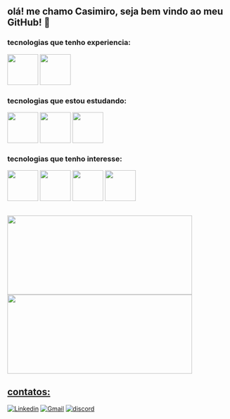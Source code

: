 ## olá! me chamo Casimiro, seja bem vindo ao meu GitHub! 🙂
 
### tecnologias que tenho experiencia:
<div>
<img src="https://cdn.jsdelivr.net/gh/devicons/devicon/icons/html5/html5-original.svg" width="70px" />
  <img src="https://cdn.jsdelivr.net/gh/devicons/devicon/icons/css3/css3-original.svg" width="70px"/>
</div>

### tecnologias que estou estudando:
  <div>
  <img src="https://cdn.jsdelivr.net/gh/devicons/devicon/icons/bootstrap/bootstrap-original.svg" width="70px"/>
   <img src="https://cdn.jsdelivr.net/gh/devicons/devicon/icons/react/react-original-wordmark.svg" width="70px"/>
   <img src="https://cdn.jsdelivr.net/gh/devicons/devicon/icons/javascript/javascript-original.svg" width="70px"/>
  </div>
  
### tecnologias que tenho interesse:
<div>
  <img src="https://cdn.jsdelivr.net/gh/devicons/devicon/icons/mysql/mysql-original-wordmark.svg" width="70px"/>
  <img src="https://cdn.jsdelivr.net/gh/devicons/devicon/icons/angularjs/angularjs-original.svg" width="70px"/>
  <img src="https://cdn.jsdelivr.net/gh/devicons/devicon/icons/typescript/typescript-original.svg" width="70px"/>
  <img src="https://cdn.jsdelivr.net/gh/devicons/devicon/icons/java/java-original-wordmark.svg" width="70px"/>
</div>

##
<div>
<a href="https://github.com/casimirothompson"><img width="420px" height="180em" src="https://github-readme-stats.vercel.app/api/top-langs/?username=casimirothompson&layout=compact&langs_count=7&theme=dracula"/><img width="420px" height="180em" src="https://github-readme-stats.vercel.app/api?username=casimirothompson&show_icons=true&theme=dracula&include_all_commits=true&count_private=true"/>
</div>

##

## contatos:
  <div>
    <a href="https://www.linkedin.com/in/casimiro-thompson-lima-pereira-325545229/" alt="Linkedin" target="_blank"><img src="https://img.shields.io/badge/LinkedIn-0077B5?style=for-the-badge&logo=linkedin&logoColor=white" alt="Linkedin"></a>  <a href="mailto:casimirothompson@gmail.com" alt="Gmail" target="_blank"><img src="https://img.shields.io/badge/Gmail-D14836?style=for-the-badge&logo=gmail&logoColor=white" alt="Gmail"></a> <a href="#" alt="discord" target="_blank"><img src="https://img.shields.io/badge/Discord-7289DA?style=for-the-badge&logo=discord&logoColor=white" alt="discord"></a>
  </div>

